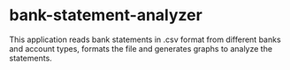 # bank-statement-analyzer
This application reads bank statements in .csv format from different banks and account types, formats the file and generates graphs to analyze the statements.
